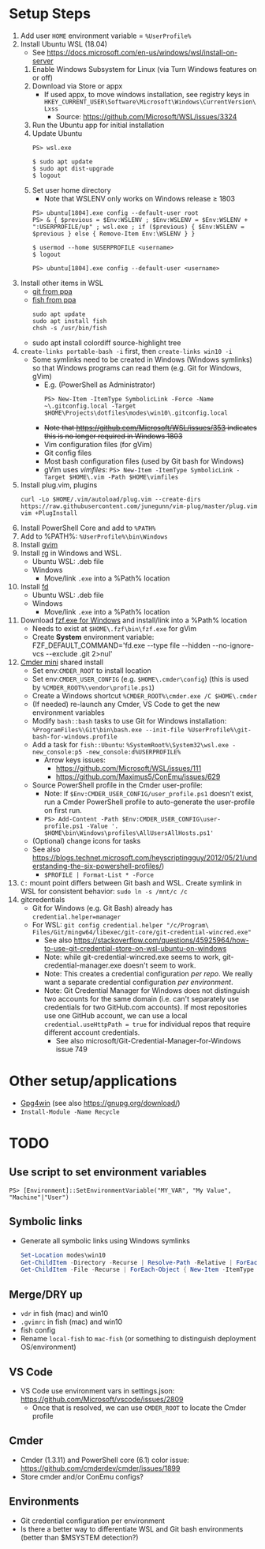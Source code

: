 # Setup Steps
1. Add user `HOME` environment variable = `%UserProfile%`
1. Install Ubuntu WSL (18.04)
	* See https://docs.microsoft.com/en-us/windows/wsl/install-on-server
	1. Enable Windows Subsystem for Linux (via Turn Windows features on or off)
	1. Download via Store or appx
		* If used appx, to move windows installation, see registry keys in `HKEY_CURRENT_USER\Software\Microsoft\Windows\CurrentVersion\Lxss`
			* Source: https://github.com/Microsoft/WSL/issues/3324
	1. Run the Ubuntu app for initial installation
	1. Update Ubuntu
		```
		PS> wsl.exe

		$ sudo apt update
		$ sudo apt dist-upgrade
		$ logout
		```
	1. Set user home directory
		* Note that WSLENV only works on Windows release ≥ 1803
		```
		PS> ubuntu[1804].exe config --default-user root
		PS> & { $previous = $Env:WSLENV ; $Env:WSLENV = $Env:WSLENV + ":USERPROFILE/up" ; wsl.exe ; if ($previous) { $Env:WSLENV = $previous } else { Remove-Item Env:\WSLENV } }

		$ usermod --home $USERPROFILE <username>
		$ logout

		PS> ubuntu[1804].exe config --default-user <username>
		```
1. Install other items in WSL
	* [git from ppa](https://launchpad.net/~git-core/+archive/ubuntu/ppa)
	* [fish from ppa](https://launchpad.net/~fish-shell)
		```
		sudo apt update
		sudo apt install fish
		chsh -s /usr/bin/fish
		```
	* sudo apt install colordiff source-highlight tree
1. `create-links portable-bash -i` first, then `create-links win10 -i`
	* Some symlinks need to be created in Windows (Windows symlinks) so that Windows programs can read them (e.g. Git for Windows, gVim)
		* E.g. (PowerShell as Administrator)
			```
			PS> New-Item -ItemType SymbolicLink -Force -Name ~\.gitconfig.local -Target $HOME\Projects\dotfiles\modes\win10\.gitconfig.local
			```
		* ~~Note that https://github.com/Microsoft/WSL/issues/353 indicates this is no longer required in Windows 1803~~
		* Vim configuration files (for gVim)
		* Git config files
		* Most bash configuration files (used by Git bash for Windows)
		* gVim uses *vimfiles*: `PS> New-Item -ItemType SymbolicLink -Target $HOME\.vim -Path $HOME\vimfiles`
1. Install plug.vim, plugins
	```
	curl -Lo $HOME/.vim/autoload/plug.vim --create-dirs https://raw.githubusercontent.com/junegunn/vim-plug/master/plug.vim
	vim +PlugInstall
	```
1. Install PowerShell Core and add to `%PATH%`
1. Add to %PATH%: `%UserProfile%\bin\Windows`
1. Install [gvim](https://www.vim.org/download.php#pc)
1. Install [rg](https://github.com/BurntSushi/ripgrep#installation) in Windows and WSL.
	* Ubuntu WSL: .deb file
	* Windows
		* Move/link `.exe` into a %Path% location
1. Install [fd](https://github.com/sharkdp/fd/releases)
	* Ubuntu WSL: .deb file
	* Windows
		* Move/link `.exe` into a %Path% location
1. Download [fzf.exe for Windows](https://github.com/junegunn/fzf-bin/releases) and install/link into a %Path% location
	* Needs to exist at `$HOME\.fzf\bin\fzf.exe` for gVim
	* Create **System** environment variable: FZF_DEFAULT_COMMAND='fd.exe --type file --hidden --no-ignore-vcs --exclude .git 2>nul'
1. [Cmder mini](https://github.com/cmderdev/cmder/releases) shared install
	* Set env:`CMDER_ROOT` to install location
	* Set env:`CMDER_USER_CONFIG` (e.g. `$HOME\.cmder\config`) (this is used by `%CMDER_ROOT%\vendor\profile.ps1`)
	* Create a Windows shortcut `%CMDER_ROOT%\cmder.exe /C $HOME\.cmder`
	* (If needed) re-launch any Cmder, VS Code to get the new environment variables
	* Modify `bash::bash` tasks to use Git for Windows installation: `%ProgramFiles%\Git\bin\bash.exe --init-file %UserProfile%\git-bash-for-windows.profile`
	* Add a task for `fish::Ubuntu`: `%SystemRoot%\System32\wsl.exe -new_console:p5 -new_console:d%USERPROFILE%`
		* Arrow keys issues:
			* https://github.com/Microsoft/WSL/issues/111
			* https://github.com/Maximus5/ConEmu/issues/629
	* Source PowerShell profile in the Cmder user-profile:
		* Note: If `$Env:CMDER_USER_CONFIG/user_profile.ps1` doesn't exist, run a Cmder PowerShell profile to auto-generate the user-profile on first run.
		* `PS> Add-Content -Path $Env:CMDER_USER_CONFIG\user-profile.ps1 -Value '. $HOME\bin\Windows\profiles\AllUsersAllHosts.ps1'`
	* (Optional) change icons for tasks
	* See also https://blogs.technet.microsoft.com/heyscriptingguy/2012/05/21/understanding-the-six-powershell-profiles/)
		* `$PROFILE | Format-List * -Force`
1. `C:` mount point differs between Git bash and WSL. Create symlink in WSL for consistent behavior: `sudo ln -s /mnt/c /c`
1. gitcredentials
	* Git for Windows (e.g. Git Bash) already has `credential.helper=manager`
	* For WSL: `git config credential.helper "/c/Program\ Files/Git/mingw64/libexec/git-core/git-credential-wincred.exe"`
		* See also https://stackoverflow.com/questions/45925964/how-to-use-git-credential-store-on-wsl-ubuntu-on-windows
		* Note: while git-credential-wincred.exe seems to work, git-credential-manager.exe doesn't seem to work.
		* Note: This creates a credential configuration *per repo*. We really want a separate credential configuration *per environment*.
		* Note: Git Credential Manager for Windows does not distinguish two accounts for the same domain (i.e. can't separately use credentials for two GitHub.com accounts). If most repositories use one GitHub account, we can use a local `credential.useHttpPath = true` for individual repos that require different account credentials.
			* See also microsoft/Git-Credential-Manager-for-Windows issue 749

# Other setup/applications
* [Gpg4win](https://gpg4win.org/thanks-for-download.html) (see also https://gnupg.org/download/)
* `Install-Module -Name Recycle`

# TODO

## Use script to set environment variables
```
PS> [Environment]::SetEnvironmentVariable("MY_VAR", "My Value", "Machine"|"User")
```

## Symbolic links
* Generate all symbolic links using Windows symlinks

	```PowerShell
    Set-Location modes\win10
    Get-ChildItem -Directory -Recurse | Resolve-Path -Relative | ForEach-Object { New-Item -ItemType Directory -Path (Join-Path -Path $HOME -ChildPath "temp" -AdditionalChildPath $_) | Select-Object FullName, Attributes }
    Get-ChildItem -File -Recurse | ForEach-Object { New-Item -ItemType SymbolicLink -Target $_.FullName -Path (Join-Path -Path $HOME -ChildPath "temp" -AdditionalChildPath (Resolve-Path -Relative -Path $_)) | Select-Object LinkType,Target }
	```

## Merge/DRY up
* `vdr` in fish (mac) and win10
* `.gvimrc` in fish (mac) and win10
* fish config
* Rename `local-fish` to `mac-fish` (or something to distinguish deployment OS/environment)

## VS Code
* VS Code use environment vars in settings.json: https://github.com/Microsoft/vscode/issues/2809
	* Once that is resolved, we can use `CMDER_ROOT` to locate the Cmder profile

## Cmder
* Cmder (1.3.11) and PowerShell core (6.1) color issue: https://github.com/cmderdev/cmder/issues/1899
* Store cmder and/or ConEmu configs?

## Environments
* Git credential configuration per environment
* Is there a better way to differentiate WSL and Git bash environments (better than $MSYSTEM detection?)
